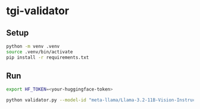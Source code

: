 # tgi-validator


## Setup

```bash
python -m venv .venv
source .venv/bin/activate
pip install -r requirements.txt
```

## Run

```bash
export HF_TOKEN=<your-huggingface-token>

python validator.py --model-id "meta-llama/Llama-3.2-11B-Vision-Instruct" --token-values 1024 2048 4096 8192 16384 --gpu-type "nvidia-a10g"
```

